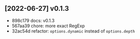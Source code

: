 
## [2022-06-27] v0.1.3

- 898c179 docs: v0.1.3
- 567aa39 chore: more exact RegExp
- 32ac54d refactor: `options.dynamic` instead of `options.depth`
